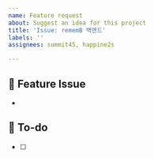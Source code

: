 ```yaml
---
name: Feature request
about: Suggest an idea for this project
title: 'Issue: rememB 백엔드'
labels: ''
assignees: summit45, happine2s

---
```


<!-- 제목 양식 : [이슈 분류] 작업한 내용에 대한 제목 -->
<!-- 이슈 분류 사항은 다음과 같음 
  [FEAT] 기능 개발
  [FIX] 기능 수정 및 개선
  [HOTFIX] 배포된 서비스의 에러 긴급히 수정
  [REFACT] 리팩토링 및 코드 개선
-->


## 📌  Feature Issue
<!-- 이슈에 대해 설명해주세요. -->
- <!-- 여기다가 내용 작성 -->

## 📝  To-do
<!-- 해야 할 일들을 적어주세요. -->
- [ ]
